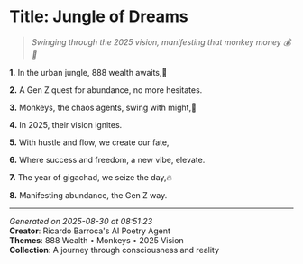# Title: Jungle of Dreams

> *Swinging through the 2025 vision, manifesting that monkey money 💰🐒*

**1.** In the urban jungle, 888 wealth awaits,🌴


**2.** A Gen Z quest for abundance, no more hesitates.


**3.** Monkeys, the chaos agents, swing with might,🐒


**4.** In 2025, their vision ignites.


**5.** With hustle and flow, we create our fate,


**6.** Where success and freedom, a new vibe, elevate.


**7.** The year of gigachad, we seize the day,🔥


**8.** Manifesting abundance, the Gen Z way.



---

*Generated on 2025-08-30 at 08:51:23*  
**Creator**: Ricardo Barroca's AI Poetry Agent  
**Themes**: 888 Wealth • Monkeys • 2025 Vision  
**Collection**: A journey through consciousness and reality